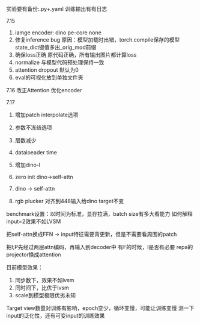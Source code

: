 实验要有备份:.py+.yaml
训练输出有有日志

7.15
1. iamge encoder: dino pe-core none
2. 修复inference bug 原因：模型加载时出错，torch.compile保存的模型state_dict键值多出_orig_mod前缀
3. 确保loss正确 原代码正确，所有输出图片都计算loss
4. normalize 与模型代码预处理保持一致
5. attention dropout 默认为0
6. eval的可视化放到单独文件夹

7.16
改正Attention
优化encoder

7.17
1. 增加patch interpolate选项
2. 参数不冻结选项
3. 层数减少
4. dataloeader time
5. 增加dino-l

1. zero init dino->self-attn
2. dino -> self-attn
3. rgb plucker 对齐到448输入给dino target不变

benchmark设置：以时间为标准，显存拉满，batch size有多大看能力
如何解释input=2效果不如LVSM

把self-attn换成FFN -> input特征需要背更新，但是不需要看周围的patch

把I;P先经过两层attn编码，再输入到decoder中
有F的时候，I是否有必要
repa的projector换成attention

目前模型效果：
1. 同步数下，效果不如lvsm
2. 同时间下，比优于lvsm
3. scale到模型极限优劣未知

Target view数量对训练有影响，epoch变少，循环变慢，可能让训练变慢
测一下input的泛化性，还有可变input的训练效果